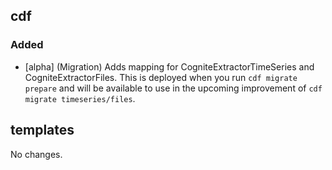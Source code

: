 ## cdf 

### Added

- [alpha] (Migration) Adds mapping for CogniteExtractorTimeSeries and
CogniteExtractorFiles. This is deployed when you run `cdf migrate
prepare` and will be available to use in the upcoming improvement of
`cdf migrate timeseries/files`.

## templates

No changes.